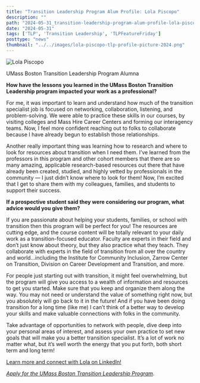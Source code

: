 ```yaml
---
title: "Transition Leadership Program Alum Profile: Lola Piscopo"
description: ""
path: "2024-05-31_transition-leadership-program-alum-profile-lola-piscopo.md"
date: "2024-05-31"
tags: ['TLP', 'Transition Leadership', 'TLPFeatureFriday']
posttype: "news"
thumbnail: "../../images/lola-piscopo-tlp-profile-picture-2024.png"
---
```


![Lola Piscopo](/images/lola-piscopo-tlp-profile-picture-2024.png)

UMass Boston Transition Leadership Program Alumna

**How have the lessons you learned in the UMass Boston Transition Leadership program impacted your work as a professional?**

For me, it was important to learn and understand how much of the transition specialist job is focused on networking, collaboration, listening, and problem-solving. We were able to practice these skills in our courses, by visiting colleges and Mass Hire Career Centers and forming our interagency teams. Now, I feel more confident reaching out to folks to collaborate because I have already begun to establish those relationships.

Another really important thing was learning how to research and where to look for resources about transition when I need them. I’ve learned from the professors in this program and other cohort members that there are so many amazing, applicable research-based resources out there that have already been created, studied, and highly vetted by professionals in the community — I just didn’t know where to look for them! Now, I’m excited that I get to share them with my colleagues, families, and students to support their success.

**If a prospective student said they were considering our program, what advice would you give them?**

If you are passionate about helping your students, families, or school with transition then this program will be perfect for you! The resources are cutting edge, and the course content will be totally relevant to your daily work as a transition-focused educator. Faculty are experts in their field and don’t just know about theory, but they also practice what they teach. They collaborate with experts in the field of transition from all over the country and world…including the Institute for Community Inclusion, Zarrow Center on Transition, Division on Career Development and Transition, and more.

For people just starting out with transition, it might feel overwhelming, but the program will give you access to a wealth of information and resources to get you started. Make sure that you keep and organize them along the way. You may not need or understand the value of something right now, but you absolutely will go back to it in the future! And if you have been doing transition for a long time (like me) I can’t think of a better way to develop your skills and make valuable connections with folks in the community.

Take advantage of opportunities to network with people, dive deep into your personal areas of interest, and assess your own practice to set new goals that will make you a better transition specialist. It’s a lot of work no matter what, but it’s well worth the energy that you put forth, both short term and long term!

[Learn more and connect with Lola on LinkedIn!](https://www.linkedin.com/in/lola-piscopo-b795502aa/)

[*Apply for the UMass Boston Transition Leadership Program*](https://www.umb.edu/academics/program-finder/transition-leadership-certificate/).

